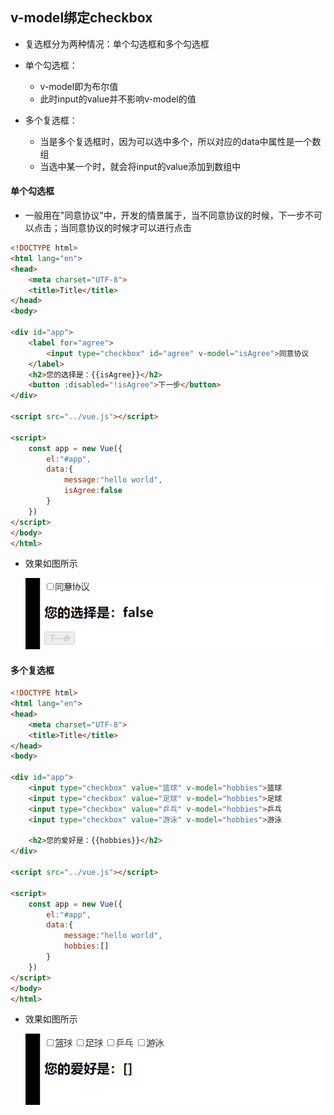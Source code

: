 ## v-model绑定checkbox

- 复选框分为两种情况：单个勾选框和多个勾选框

- 单个勾选框：
  - v-model即为布尔值
  - 此时input的value并不影响v-model的值

- 多个复选框：
  - 当是多个复选框时，因为可以选中多个，所以对应的data中属性是一个数组
  - 当选中某一个时，就会将input的value添加到数组中

#### 单个勾选框

- 一般用在"同意协议"中，开发的情景属于，当不同意协议的时候，下一步不可以点击；当同意协议的时候才可以进行点击

```html
<!DOCTYPE html>
<html lang="en">
<head>
    <meta charset="UTF-8">
    <title>Title</title>
</head>
<body>

<div id="app">
    <label for="agree">
        <input type="checkbox" id="agree" v-model="isAgree">同意协议
    </label>
    <h2>您的选择是：{{isAgree}}</h2>
    <button :disabled="!isAgree">下一步</button>
</div>

<script src="../vue.js"></script>

<script>
    const app = new Vue({
        el:"#app",
        data:{
            message:"hello world",
            isAgree:false
        }
    })
</script>
</body>
</html>
```

- 效果如图所示

  ![动画27](image\动画27.gif)

#### 多个复选框

```html
<!DOCTYPE html>
<html lang="en">
<head>
    <meta charset="UTF-8">
    <title>Title</title>
</head>
<body>

<div id="app">
    <input type="checkbox" value="篮球" v-model="hobbies">篮球
    <input type="checkbox" value="足球" v-model="hobbies">足球
    <input type="checkbox" value="乒乓" v-model="hobbies">乒乓
    <input type="checkbox" value="游泳" v-model="hobbies">游泳

    <h2>您的爱好是：{{hobbies}}</h2>
</div>

<script src="../vue.js"></script>

<script>
    const app = new Vue({
        el:"#app",
        data:{
            message:"hello world",
            hobbies:[]
        }
    })
</script>
</body>
</html>
```

- 效果如图所示

  ![动画28](image\动画28.gif)